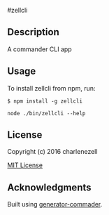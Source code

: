 #zellcli

## Description

A commander CLI app

## Usage

To install zellcli from npm, run:

```
$ npm install -g zellcli
```

```node ./bin/zellcli --help```

## License

Copyright (c) 2016 charlenezell

[MIT License](http://en.wikipedia.org/wiki/MIT_License)

## Acknowledgments

Built using [generator-commader](https://github.com/Hypercubed/generator-commander).
